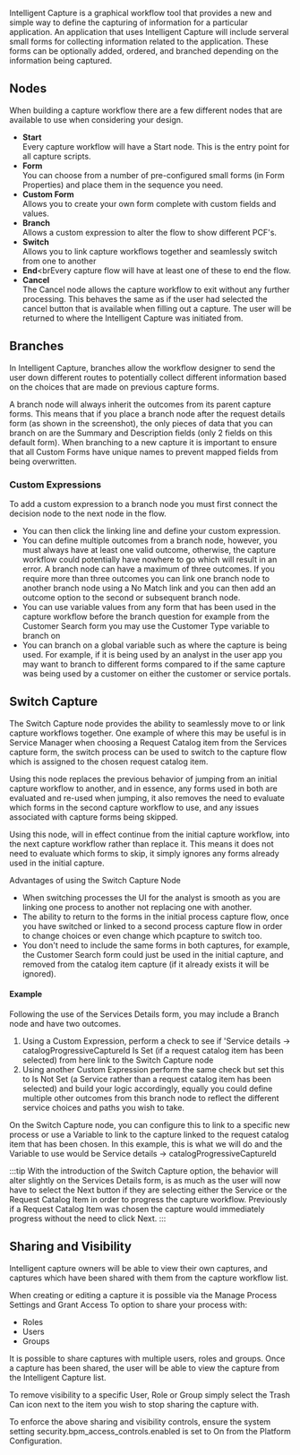 Intelligent Capture is a graphical workflow tool that provides a new and simple way to define the capturing of information for a particular application. An application that uses Intelligent Capture will include serveral small forms for collecting information related to the application. These forms can be optionally added, ordered, and branched depending on the information being captured.

## Nodes
When building a capture workflow there are a few different nodes that are available to use when considering your design.

* **Start**<br>Every capture workflow will have a Start node. This is the entry point for all capture scripts.
* **Form**<br>You can choose from a number of pre-configured small forms (in Form Properties) and place them in the sequence you need.
* **Custom Form**<br>Allows you to create your own form complete with custom fields and values.
* **Branch**<br>Allows a custom expression to alter the flow to show different PCF's.
* **Switch**<br>Allows you to link capture workflows together and seamlessly switch from one to another
* **End**<brEvery capture flow will have at least one of these to end the flow.
* **Cancel**<br>The Cancel node allows the capture workflow to exit without any further processing. This behaves the same as if the user had selected the cancel button that is available when filling out a capture. The user will be returned to where the Intelligent Capture was initiated from.

## Branches
In Intelligent Capture, branches allow the workflow designer to send the user down different routes to potentially collect different information based on the choices that are made on previous capture forms.

A branch node will always inherit the outcomes from its parent capture forms. This means that if you place a branch node after the request details form (as shown in the screenshot), the only pieces of data that you can branch on are the Summary and Description fields (only 2 fields on this default form).
When branching to a new capture it is important to ensure that all Custom Forms have unique names to prevent mapped fields from being overwritten.

### Custom Expressions
To add a custom expression to a branch node you must first connect the decision node to the next node in the flow.
* You can then click the linking line and define your custom expression.
* You can define multiple outcomes from a branch node, however, you must always have at least one valid outcome, otherwise, the capture workflow could potentially have nowhere to go which will result in an error.
A branch node can have a maximum of three outcomes. If you require more than three outcomes you can link one branch node to another branch node using a No Match link and you can then add an outcome option to the second or subsequent branch node.
* You can use variable values from any form that has been used in the capture workflow before the branch question for example from the Customer Search form you may use the Customer Type variable to branch on
* You can branch on a global variable such as where the capture is being used. For example, if it is being used by an analyst in the user app you may want to branch to different forms compared to if the same capture was being used by a customer on either the customer or service portals.


## Switch Capture
The Switch Capture node provides the ability to seamlessly move to or link capture workflows together. One example of where this may be useful is in Service Manager when choosing a Request Catalog item from the Services capture form, the switch process can be used to switch to the capture flow which is assigned to the chosen request catalog item.

Using this node replaces the previous behavior of jumping from an initial capture workflow to another, and in essence, any forms used in both are evaluated and re-used when jumping, it also removes the need to evaluate which forms in the second capture workflow to use, and any issues associated with capture forms being skipped.

Using this node, will in effect continue from the initial capture workflow, into the next capture workflow rather than replace it. This means it does not need to evaluate which forms to skip, it simply ignores any forms already used in the initial capture.

Advantages of using the Switch Capture Node
* When switching processes the UI for the analyst is smooth as you are linking one process to another not replacing one with another.
* The ability to return to the forms in the initial process capture flow, once you have switched or linked to a second process capture flow in order to change choices or even change which pcapture to switch too.
* You don't need to include the same forms in both captures, for example, the Customer Search form could just be used in the initial capture, and removed from the catalog item capture (if it already exists it will be ignored).

#### Example
Following the use of the Services Details form, you may include a Branch node and have two outcomes.

1. Using a Custom Expression, perform a check to see if 'Service details -> catalogProgressiveCaptureId Is Set (if a request catalog item has been selected) from here link to the Switch Capture node
2. Using another Custom Expression perform the same check but set this to Is Not Set (a Service rather than a request catalog item has been selected) and build your logic accordingly, equally you could define multiple other outcomes from this branch node to reflect the different service choices and paths you wish to take.

On the Switch Capture node, you can configure this to link to a specific new process or use a Variable to link to the capture linked to the request catalog item that has been chosen. In this example, this is what we will do and the Variable to use would be Service details -> catalogProgressiveCaptureId

:::tip
With the introduction of the Switch Capture option, the behavior will alter slightly on the Services Details form, is as much as the user will now have to select the Next button if they are selecting either the Service or the Request Catalog Item in order to progress the capture workflow. Previously if a Request Catalog Item was chosen the capture would immediately progress without the need to click Next.
:::

## Sharing and Visibility
Intelligent capture owners will be able to view their own captures, and captures which have been shared with them from the capture workflow list.

When creating or editing a capture it is possible via the Manage Process Settings and Grant Access To option to share your process with:

* Roles
* Users
* Groups

It is possible to share captures with multiple users, roles and groups. Once a capture has been shared, the user will be able to view the capture from the Intelligent Capture list.

To remove visibility to a specific User, Role or Group simply select the Trash Can icon next to the item you wish to stop sharing the capture with.

To enforce the above sharing and visibility controls, ensure the system setting security.bpm_access_controls.enabled is set to On from the Platform Configuration.